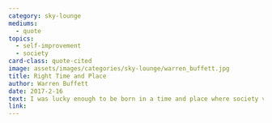 ```yaml
---
category: sky-lounge
mediums:
  - quote
topics:
  - self-improvement
  - society
card-class: quote-cited
image: assets/images/categories/sky-lounge/warren_buffett.jpg
title: Right Time and Place
author: Warren Buffett
date: 2017-2-16
text: I was lucky enough to be born in a time and place where society values my talent, and gave me a good education to develop that talent, and set up the laws and the financial system to let me do what I love doing — and make a lot of money doing it. The least I can do is help pay for all that.
link:
---
```

